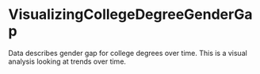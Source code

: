 # VisualizingCollegeDegreeGenderGap
Data describes gender gap for college degrees over time. This is a visual analysis looking at trends over time.

